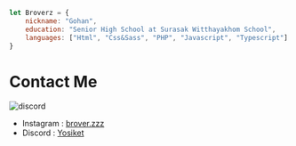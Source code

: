 ```js
let Broverz = {
    nickname: "Gohan",
    education: "Senior High School at Surasak Witthayakhom School",
    languages: ["Html", "Css&Sass", "PHP", "Javascript", "Typescript"]
}
```

# Contact Me

![discord](https://discord.c99.nl/widget/theme-4/810310312904884475.png)

- Instagram : [brover.zzz](https://www.instagram.com/brover.zzz/)
- Discord : [Yosiket](https://discord.gg/jNdCsMJcvc)
